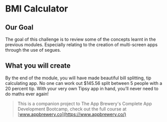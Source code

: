 
#  BMI Calculator

## Our Goal

The goal of this challenge is to review some of the concepts learnt in the previous modules. Especially relating to the creation of multi-screen apps through the use of segues.

## What you will create

By the end of the module, you will have made beautiful bill splitting, tip calculating app. No one can work out $145.56 split between 5 people with a 20 percent tip. With your very own Tipsy app in hand, you’ll never need to do maths ever again!


>This is a companion project to The App Brewery's Complete App Development Bootcamp, check out the full course at [www.appbrewery.co](https://www.appbrewery.co/)
